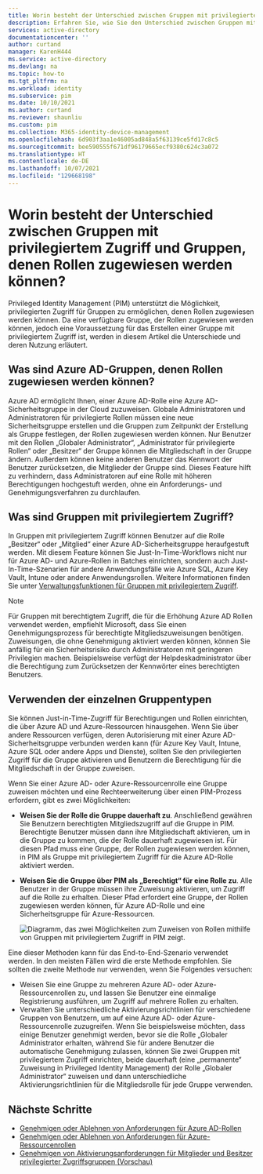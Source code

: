 ```yaml
---
title: Worin besteht der Unterschied zwischen Gruppen mit privilegiertem Zugriff und Gruppen, denen Rollen zugewiesen werden können – Azure AD | Microsoft-Dokumentation
description: Erfahren Sie, wie Sie den Unterschied zwischen Gruppen mit privilegiertem Zugriff und Gruppen, denen Rollen zugewiesen werden können, in Azure AD Privileged Identity Management (PIM) erkennen.
services: active-directory
documentationcenter: ''
author: curtand
manager: KarenH444
ms.service: active-directory
ms.devlang: na
ms.topic: how-to
ms.tgt_pltfrm: na
ms.workload: identity
ms.subservice: pim
ms.date: 10/10/2021
ms.author: curtand
ms.reviewer: shaunliu
ms.custom: pim
ms.collection: M365-identity-device-management
ms.openlocfilehash: 6d903f3aa1e46005ad848a5f63139ce5fd17c8c5
ms.sourcegitcommit: bee590555f671df96179665ecf9380c624c3a072
ms.translationtype: HT
ms.contentlocale: de-DE
ms.lasthandoff: 10/07/2021
ms.locfileid: "129668198"
---
```

# <a name="whats-the-difference-between-privileged-access-groups-and-role-assignable-groups"></a>Worin besteht der Unterschied zwischen Gruppen mit privilegiertem Zugriff und Gruppen, denen Rollen zugewiesen werden können?

Privileged Identity Management (PIM) unterstützt die Möglichkeit, privilegierten Zugriff für Gruppen zu ermöglichen, denen Rollen zugewiesen werden können. Da eine verfügbare Gruppe, der Rollen zugewiesen werden können, jedoch eine Voraussetzung für das Erstellen einer Gruppe mit privilegiertem Zugriff ist, werden in diesem Artikel die Unterschiede und deren Nutzung erläutert.

## <a name="what-are-azure-ad-role-assignable-groups"></a>Was sind Azure AD-Gruppen, denen Rollen zugewiesen werden können?

Azure AD ermöglicht Ihnen, einer Azure AD-Rolle eine Azure AD-Sicherheitsgruppe in der Cloud zuzuweisen. Globale Administratoren und Administratoren für privilegierte Rollen müssen eine neue Sicherheitsgruppe erstellen und die Gruppen zum Zeitpunkt der Erstellung als Gruppe festlegen, der Rollen zugewiesen werden können. Nur Benutzer mit den Rollen „Globaler Administrator“, „Administrator für privilegierte Rollen“ oder „Besitzer“ der Gruppe können die Mitgliedschaft in der Gruppe ändern. Außerdem können keine anderen Benutzer das Kennwort der Benutzer zurücksetzen, die Mitglieder der Gruppe sind. Dieses Feature hilft zu verhindern, dass Administratoren auf eine Rolle mit höheren Berechtigungen hochgestuft werden, ohne ein Anforderungs- und Genehmigungsverfahren zu durchlaufen.

## <a name="what-are-privileged-access-groups"></a>Was sind Gruppen mit privilegiertem Zugriff?

In Gruppen mit privilegiertem Zugriff können Benutzer auf die Rolle „Besitzer“ oder „Mitglied“ einer Azure AD-Sicherheitsgruppe heraufgestuft werden. Mit diesem Feature können Sie Just-In-Time-Workflows nicht nur für Azure AD- und Azure-Rollen in Batches einrichten, sondern auch Just-In-Time-Szenarien für andere Anwendungsfälle wie Azure SQL, Azure Key Vault, Intune oder andere Anwendungsrollen. Weitere Informationen finden Sie unter [Verwaltungsfunktionen für Gruppen mit privilegiertem Zugriff](groups-features.md).

>[!Note]
>Für Gruppen mit berechtigtem Zugriff, die für die Erhöhung Azure AD Rollen verwendet werden, empfiehlt Microsoft, dass Sie einen Genehmigungsprozess für berechtigte Mitgliedszuweisungen benötigen. Zuweisungen, die ohne Genehmigung aktiviert werden können, können Sie anfällig für ein Sicherheitsrisiko durch Administratoren mit geringeren Privilegien machen. Beispielsweise verfügt der Helpdeskadministrator über die Berechtigung zum Zurücksetzen der Kennwörter eines berechtigten Benutzers.

## <a name="when-to-use-each-type-of-group"></a>Verwenden der einzelnen Gruppentypen

Sie können Just-in-Time-Zugriff für Berechtigungen und Rollen einrichten, die über Azure AD und Azure-Ressourcen hinausgehen. Wenn Sie über andere Ressourcen verfügen, deren Autorisierung mit einer Azure AD-Sicherheitsgruppe verbunden werden kann (für Azure Key Vault, Intune, Azure SQL oder andere Apps und Dienste), sollten Sie den privilegierten Zugriff für die Gruppe aktivieren und Benutzern die Berechtigung für die Mitgliedschaft in der Gruppe zuweisen.

Wenn Sie einer Azure AD- oder Azure-Ressourcenrolle eine Gruppe zuweisen möchten und eine Rechteerweiterung über einen PIM-Prozess erfordern, gibt es zwei Möglichkeiten:

- **Weisen Sie der Rolle die Gruppe dauerhaft zu**. Anschließend gewähren Sie Benutzern berechtigten Mitgliedszugriff auf die Gruppe in PIM. Berechtigte Benutzer müssen dann ihre Mitgliedschaft aktivieren, um in die Gruppe zu kommen, die der Rolle dauerhaft zugewiesen ist. Für diesen Pfad muss eine Gruppe, der Rollen zugewiesen werden können, in PIM als Gruppe mit privilegiertem Zugriff für die Azure AD-Rolle aktiviert werden.
- **Weisen Sie die Gruppe über PIM als „Berechtigt“ für eine Rolle zu**. Alle Benutzer in der Gruppe müssen ihre Zuweisung aktivieren, um Zugriff auf die Rolle zu erhalten. Dieser Pfad erfordert eine Gruppe, der Rollen zugewiesen werden können, für Azure AD-Rolle und eine Sicherheitsgruppe für Azure-Ressourcen.

    ![Diagramm, das zwei Möglichkeiten zum Zuweisen von Rollen mithilfe von Gruppen mit privilegiertem Zugriff in PIM zeigt.](./media/concept-privileged-access-versus-role-assignable/concept-privileged-access.png)

Eine dieser Methoden kann für das End-to-End-Szenario verwendet werden. In den meisten Fällen wird die erste Methode empfohlen. Sie sollten die zweite Methode nur verwenden, wenn Sie Folgendes versuchen:

- Weisen Sie eine Gruppe zu mehreren Azure AD- oder Azure-Ressourcenrollen zu, und lassen Sie Benutzer eine einmalige Registrierung ausführen, um Zugriff auf mehrere Rollen zu erhalten.
- Verwalten Sie unterschiedliche Aktivierungsrichtlinien für verschiedene Gruppen von Benutzern, um auf eine Azure AD- oder Azure-Ressourcenrolle zuzugreifen. Wenn Sie beispielsweise möchten, dass einige Benutzer genehmigt werden, bevor sie die Rolle „Globaler Administrator erhalten, während Sie für andere Benutzer die automatische Genehmigung zulassen, können Sie zwei Gruppen mit privilegiertem Zugriff einrichten, beide dauerhaft (eine „permanente“ Zuweisung in Privileged Identity Management) der Rolle „Globaler Administrator“ zuweisen und dann unterschiedliche Aktivierungsrichtlinien für die Mitgliedsrolle für jede Gruppe verwenden.

## <a name="next-steps"></a>Nächste Schritte

- [Genehmigen oder Ablehnen von Anforderungen für Azure AD-Rollen](azure-ad-pim-approval-workflow.md)
- [Genehmigen oder Ablehnen von Anforderungen für Azure-Ressourcenrollen](pim-resource-roles-approval-workflow.md)
- [Genehmigen von Aktivierungsanforderungen für Mitglieder und Besitzer privilegierter Zugriffsgruppen (Vorschau)](groups-approval-workflow.md)
